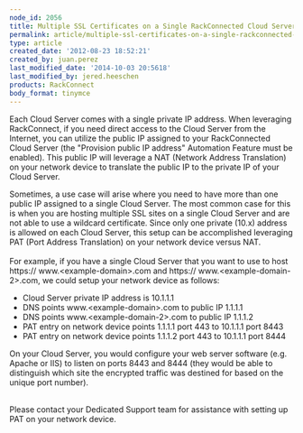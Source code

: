 ```yaml
---
node_id: 2056
title: Multiple SSL Certificates on a Single RackConnected Cloud Server (PAT)
permalink: article/multiple-ssl-certificates-on-a-single-rackconnected-cloud-server-pat
type: article
created_date: '2012-08-23 18:52:21'
created_by: juan.perez
last_modified_date: '2014-10-03 20:5618'
last_modified_by: jered.heeschen
products: RackConnect
body_format: tinymce
---
```


Each Cloud Server comes with a single private IP address.  When
leveraging RackConnect, if you need direct access to the Cloud Server
from the Internet, you can utilize the public IP assigned to your
RackConnected Cloud Server (the "Provision public IP address" Automation
Feature must be enabled).  This public IP will leverage a NAT (Network
Address Translation) on your network device to translate the public IP
to the private IP of your Cloud Server.

Sometimes, a use case will arise where you need to have more than one
public IP assigned to a single Cloud Server.  The most common case for
this is when you are hosting multiple SSL sites on a single Cloud Server
and are not able to use a wildcard certificate.  Since only one private
(10.x) address is allowed on each Cloud Server, this setup can be
accomplished leveraging PAT (Port Address Translation) on your network
device versus NAT.\
 \
 For example, if you have a single Cloud Server that you want to use to
host https:// www.\<example-domain\>.com and https://
www.\<example-domain-2\>.com, we could setup your network device as
follows:

-   Cloud Server private IP address is 10.1.1.1
-   DNS points www.\<example-domain\>.com to public IP 1.1.1.1
-   DNS points www.\<example-domain-2\>.com to public IP 1.1.1.2
-   PAT entry on network device points 1.1.1.1 port 443 to 10.1.1.1 port
    8443
-   PAT entry on network device points 1.1.1.2 port 443 to 10.1.1.1 port
    8444

On your Cloud Server, you would configure your web server software (e.g.
Apache or IIS) to listen on ports 8443 and 8444 (they would be able to
distinguish which site the encrypted traffic was destined for based on
the unique port number).

\
 Please contact your Dedicated Support team for assistance with setting
up PAT on your network device.

